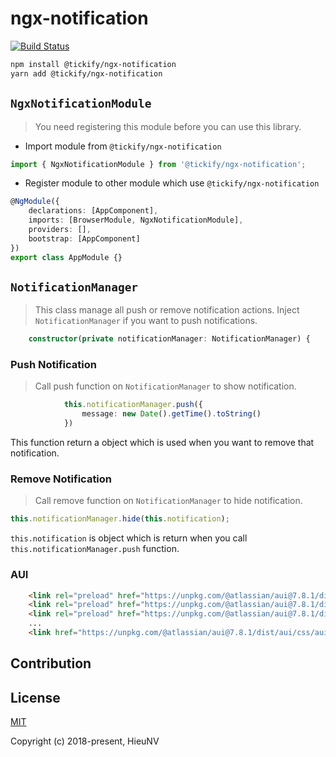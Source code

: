 # ngx-notification

[![Build Status](https://travis-ci.org/tickify/ngx-notification.svg?branch=master)](https://travis-ci.org/tickify/ngx-notification)

```bash
npm install @tickify/ngx-notification
yarn add @tickify/ngx-notification
```

## `NgxNotificationModule`
> You need registering this module before you can use this library.
- Import module from `@tickify/ngx-notification`
```TypeScript
import { NgxNotificationModule } from '@tickify/ngx-notification';
```
- Register module to other module which use `@tickify/ngx-notification`
```TypeScript
@NgModule({
    declarations: [AppComponent],
    imports: [BrowserModule, NgxNotificationModule],
    providers: [],
    bootstrap: [AppComponent]
})
export class AppModule {}
```

## `NotificationManager`
> This class manage all push or remove notification actions.
> Inject `NotificationManager` if you want to push notifications.
```TypeScript
    constructor(private notificationManager: NotificationManager) {
```
### Push Notification
> Call push function on `NotificationManager` to show notification.
```TypeScript
            this.notificationManager.push({
                message: new Date().getTime().toString()
            })
```
This function return a object which is used when you want to remove that notification.
### Remove Notification
> Call remove function on `NotificationManager` to hide notification.
```TypeScript
this.notificationManager.hide(this.notification);
```
`this.notification` is object which is return when you call `this.notificationManager.push` function.

### AUI
```html
    <link rel="preload" href="https://unpkg.com/@atlassian/aui@7.8.1/dist/aui/css/fonts/adgs-icons.woff" as="font">
    <link rel="preload" href="https://unpkg.com/@atlassian/aui@7.8.1/dist/aui/css/fonts/adgs-icons.ttf" as="font">
    <link rel="preload" href="https://unpkg.com/@atlassian/aui@7.8.1/dist/aui/css/fonts/adgs-icons.eot" as="font">
    ...
    <link href="https://unpkg.com/@atlassian/aui@7.8.1/dist/aui/css/aui.min.css" rel="stylesheet" />
```

## Contribution

## License

[MIT](http://opensource.org/licenses/MIT)

Copyright (c) 2018-present, HieuNV
